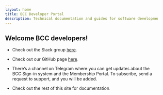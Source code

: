 ```yaml
---
layout: home
title: BCC Developer Portal
description: Technical documentation and guides for software development in BCC
---
```


## Welcome BCC developers!
* Check out the Slack group [here](https://bccdev.slack.com/).
* Check out our GitHub page [here](https://github.com/bcc-code). 
* There’s a channel on Telegram where you can get updates about the BCC Sign-in system and the Membership Portal. To subscribe, send a request to support, and you will be added.

* Check out the rest of this site for documentation.

<!-- The table of contents loads here automagically -->
